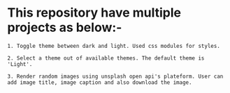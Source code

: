 # This repository have multiple projects as below:-

    1. Toggle theme between dark and light. Used css modules for styles.

    2. Select a theme out of available themes. The default theme is 'Light'.

    3. Render random images using unsplash open api's plateform. User can add image title, image caption and also download the image.
